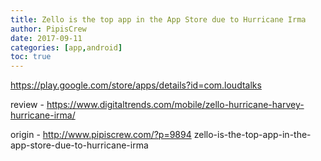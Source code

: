 ```yaml
---
title: Zello is the top app in the App Store due to Hurricane Irma
author: PipisCrew
date: 2017-09-11
categories: [app,android]
toc: true
---
```


https://play.google.com/store/apps/details?id=com.loudtalks

review - https://www.digitaltrends.com/mobile/zello-hurricane-harvey-hurricane-irma/

origin - http://www.pipiscrew.com/?p=9894 zello-is-the-top-app-in-the-app-store-due-to-hurricane-irma